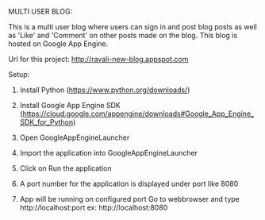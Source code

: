 MULTI USER BLOG:

 This is a multi user blog where users can sign in and post blog posts as well as 'Like' and 'Comment' on other posts made on the blog. This blog is hosted on Google App Engine.

 Url for this project: http://ravali-new-blog.appspot.com

 Setup:

 1. Install Python
    (https://www.python.org/downloads/)

 2. Install Google App Engine SDK
    (https://cloud.google.com/appengine/downloads#Google_App_Engine_SDK_for_Python)

 3. Open GoogleAppEngineLauncher

 4. Import the application into GoogleAppEngineLauncher

 5. Click on Run the application

 6. A port number for the application is displayed under port like 8080

 7. App will be running on configured port
    Go to webbrowser and type http://localhost:port   ex: http://localhost:8080

